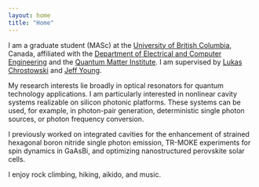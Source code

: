 ```yaml
---
layout: home
title: "Home"
---
```


I am a graduate student (MASc) at the [University of British Columbia](https://www.ubc.ca/), Canada, affiliated with the [Department of Electrical and Computer Engineering](https://ece.ubc.ca/) and the [Quantum Matter Institute](https://qmi.ubc.ca/). I am supervised by [Lukas Chrostowski](https://ece.ubc.ca/lukas-chrostowski/) and [Jeff Young](https://phas.ubc.ca/users/jeff-young).

My research interests lie broadly in optical resonators for quantum technology applications. I am particularly interested in nonlinear cavity systems realizable on silicon photonic platforms. These systems can be used, for example, in photon-pair generation, deterministic single photon sources, or photon frequency conversion. 

I previously worked on integrated cavities for the enhancement of strained hexagonal boron nitride single photon emission, TR-MOKE experiments for spin dynamics in GaAsBi, and optimizing nanostructured perovskite solar cells.

I enjoy rock climbing, hiking, aikido, and music.